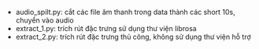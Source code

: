 - audio_spilt.py: cắt các file âm thanh trong data thành các short 10s, chuyển vào audio
- extract_1.py: trích rút đặc trưng sử dụng thư viện librosa
- extract_2.py: trích rút đặc trưng thủ công, không sử dụng thư viện hỗ trợ